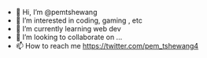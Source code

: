 - 👋 Hi, I’m @pemtshewang
- 👀 I’m interested in coding, gaming , etc
- 🌱 I’m currently learning web dev
- 💞️ I’m looking to collaborate on ...
- 📫 How to reach me https://twitter.com/pem_tshewang4


<!---
pemtshewang/pemtshewang is a ✨ special ✨ repository because its `README.md` (this file) appears on your GitHub profile.
You can click the Preview link to take a look at your changes.
--->
